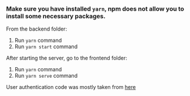 ### Make sure you have installed `yarn`, npm does not allow you to install some necessary packages.

From the backend folder:
1. Run `yarn` command
2. Run `yarn start` command

After starting the server, go to the frontend folder:
1. Run `yarn` command
2. Run `yarn serve` command

User authentication code was mostly taken from [here](https://www.youtube.com/watch?v=25GS0MLT8JU)
